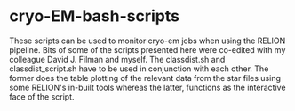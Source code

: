 # cryo-EM-bash-scripts
These scripts can be used to monitor cryo-em jobs when using the RELION pipeline.
Bits of some of the scripts presented here were co-edited with my colleague David J. Filman and myself.
The classdist.sh and classdist_script.sh have to be used in conjunction with each other. The former does the table plotting of the relevant data from the star files using some RELION's in-built tools whereas the latter, functions as the interactive face of the script.
